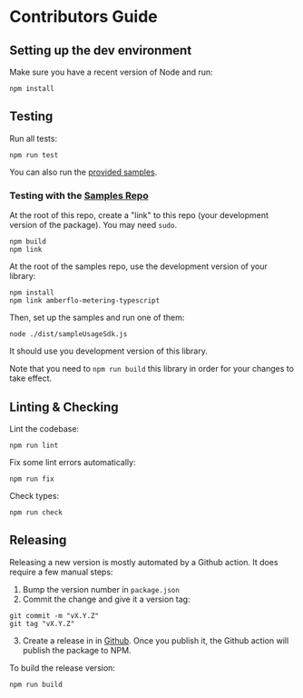 # Contributors Guide

## Setting up the dev environment

Make sure you have a recent version of Node and run:
```
npm install
```

## Testing

Run all tests:
```
npm run test
```

You can also run the [provided samples](./samples/README.md).

### Testing with the [Samples Repo](https://github.com/amberflo/metering-typescript-sample)

At the root of this repo, create a "link" to this repo (your development
version of the package). You may need `sudo`.
```
npm build
npm link
```

At the root of the samples repo, use the development version of your library:
```
npm install
npm link amberflo-metering-typescript
```

Then, set up the samples and run one of them:
```
node ./dist/sampleUsageSdk.js
```

It should use you development version of this library.

Note that you need to `npm run build` this library in order for your changes to
take effect.

## Linting & Checking

Lint the codebase:
```
npm run lint
```

Fix some lint errors automatically:
```
npm run fix
```

Check types:
```
npm run check
```

## Releasing

Releasing a new version is mostly automated by a Github action. It does require a few manual steps:

1. Bump the version number in `package.json`
2. Commit the change and give it a version tag:
```
git commit -m "vX.Y.Z"
git tag "vX.Y.Z"
```
3. Create a release in in [Github](https://github.com/amberflo/metering-typescript/releases). Once you publish it, the Github action will publish the package to NPM.

To build the release version:
```
npm run build
```
